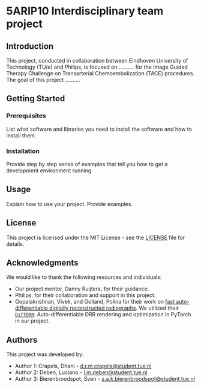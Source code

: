 # 5ARIP10 Interdisciplinary team project

## Introduction
This project, conducted in collaboration between Eindhoven University of Technology (TU/e) and Philips, is focused on .......... for the Image Guided Therapy Challenge on Transarterial Chemoembolization (TACE) procedures. The goal of this project ..........

## Getting Started

### Prerequisites

List what software and libraries you need to install the software and how to install them.

### Installation

Provide step by step series of examples that tell you how to get a development environment running.

## Usage

Explain how to use your project. Provide examples.

## License

This project is licensed under the MIT License - see the [LICENSE](https://github.com/LucianoDeben/5ARIP10-ITP-T3G3/blob/main/LICENSE) file for details.

## Acknowledgments

We would like to thank the following resources and individuals:

- Our project mentor, Danny Ruijters, for their guidance.
- Philips, for their collaboration and support in this project.
- Gopalakrishnan, Vivek, and Golland, Polina for their work on [fast auto-differentiable digitally reconstructed radiographs](https://link.springer.com/chapter/10.1007/978-3-031-23179-7_1). We utilized their [`DiffDRR`](https://github.com/eigenvivek/DiffDRR?tab=readme-ov-file#user-content-fn-1-aa759ff9097582506ce05933e125ab0a): Auto-differentiable DRR rendering and optimization in PyTorch in our project.

## Authors
This project was developed by:

- Author 1: Crapels, Dhani - d.r.m.crapels@student.tue.nl
- Author 2: Deben, Luciano - l.m.deben@student.tue.nl
- Author 3: Bierenbroodspot, Sven - s.a.k.bierenbroodspot@student.tue.nl
